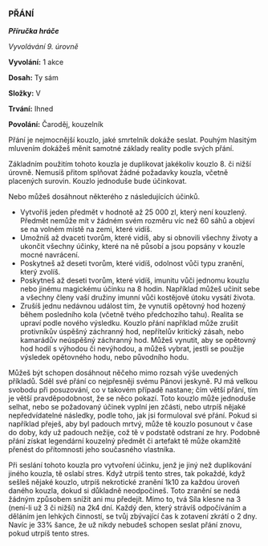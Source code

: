 ### PŘÁNÍ

***Příručka hráče***

*Vyvolávání 9. úrovně*

**Vyvolání:** 1 akce

**Dosah:** Ty sám

**Složky:** V

**Trvání:** Ihned

**Povolání:** Čaroděj, kouzelník

Přání je nejmocnější kouzlo, jaké smrtelník dokáže seslat. Pouhým hlasitým mluvením dokážeš měnit samotné základy reality podle svých přání. 

Základním použitím tohoto kouzla je duplikovat jakékoliv kouzlo 8. či nižší úrovně. Nemusíš přitom splňovat žádné požadavky kouzla, včetně placených surovin. Kouzlo jednoduše bude účinkovat. 

Nebo můžeš dosáhnout některého z následujících účinků.

 * Vytvoříš  jeden předmět v hodnotě až 25 000 zl, který není kouzlený.  Předmět nemůže mít v žádném svém rozměru víc než 60 sáhů a objeví se na volném místě na zemi, které vidíš. 
 * Umožníš až dvaceti tvorům, které vidíš, aby si obnovili všechny životy a ukončit všechny účinky, které na ně působí a jsou popsány v kouzle mocné navrácení. 
 * Poskytneš  až deseti tvorům, které vidíš, odolnost vůči typu zranění, který zvolíš. 
 * Poskytneš až deseti tvorům, které vidíš, imunitu vůči jednomu kouzlu nebo jinému magickému účinku na 8 hodin. Například můžeš učinit sebe a všechny členy vaší družiny imunní vůči 	kostějově útoku vysátí života.
 * Zrušíš jednu nedávnou událost tím, že vynutíš opětovný hod hozený během posledního kola (včetně tvého předchozího tahu). Realita se upraví podle nového výsledku. Kouzlo přání například může zrušit protivníkův úspěšný záchranný hod, nepřítelův kritický 	zásah, nebo kamarádův neúspěšný záchranný hod. Můžeš vynutit, aby se opětovný hod hodil s výhodou či nevýhodou, a můžeš vybrat, jestli se použije výsledek opětovného hodu,  nebo původního hodu. 	

Můžeš být schopen dosáhnout něčeho mimo rozsah výše uvedených příkladů. Sděl své přání co nejpřesněji svému Pánovi jeskyně. PJ má velkou svobodu při posuzování, co v takovém případě nastane; čím větší přání, tím je větší pravděpodobnost, že se něco pokazí. Toto kouzlo může jednoduše selhat, nebo se požadovaný účinek vyplní jen zčásti, nebo utrpíš nějaké nepředvídatelné následky, podle toho, jak jsi formuloval své přání. Pokud si například přeješ, aby byl padouch mrtvý, může tě kouzlo posunout v čase do doby, kdy už padouch nežije, což tě v podstatě odstraní ze hry. Podobně přání získat legendární kouzelný předmět či artefakt tě může okamžitě přenést do přítomnosti jeho současného vlastníka. 

Při seslání tohoto kouzla pro vytvoření účinku, jenž je jiný než duplikování jiného kouzla, tě oslabí stres. Když utrpíš tento stres, tak pokaždé, když sešleš nějaké kouzlo, utrpíš nekrotické zranění 1k10 za každou úroveň daného kouzla, dokud si důkladně neodpočineš. Toto zranění se nedá žádným způsobem snížit ani mu předejít. Mimo to, tvá Síla klesne na 3 (není-li už 3 či nižší) na 2k4 dní. Každý den, který strávíš odpočíváním a děláním jen lehkých činností, se tvůj zbývající čas k zotavení zkrátí o 2 dny. Navíc je 33% šance, že už nikdy nebudeš schopen seslat přání znovu, pokud utrpíš tento stres.